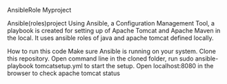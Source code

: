 AnsibleRole
Myproject

Ansible(roles)project
Using Ansible, a Configuration Management Tool, a playbook is created for setting up of Apache Tomcat and Apache Maven in the local. It uses ansible roles of java and apache tomcat defined locally.

How to run this code
Make sure Ansible is running on your system.
Clone this repository.
Open command line in the cloned folder, run sudo ansible-playbook tomcatsetup.yml to start the setup.
Open localhost:8080 in the browser to check apache tomcat status

